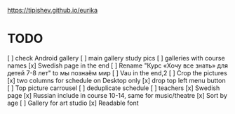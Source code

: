 https://tipishev.github.io/eurika

# TODO

[ ] check Android gallery
[ ] main gallery study pics
[ ] galleries with course names
[x] Swedish page in the end
[ ] Rename "Курс «Хочу все знать» для детей 7-8 лет" to мы познаём мир
[ ] Vau in the end,2
[ ] Crop the pictures
[x] two columns for schedule on Desktop only
[x] drop top left menu button
[ ] Top picture carrousel
[ ] deduplicate schedule
[ ] teachers
[x] Swedish page
[x] Russian include in course 10-14, same for music/theatre
[x] Sort by age
[ ] Gallery for art studio
[x] Readable font
